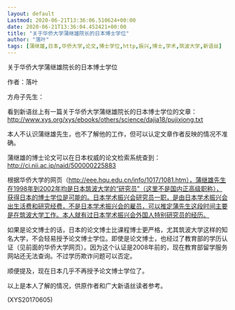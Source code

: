 ```yaml
---
layout: default
Lastmod: 2020-06-21T13:36:06.510624+00:00
date: 2020-06-21T13:36:04.452421+00:00
title: "关于华侨大学蒲继雄院长的日本博士学位"
author: "落叶"
tags: [蒲继雄,日本,华侨大学,论文,博士学位,http,振兴,博士,学术,筑波大学,新语丝]
---
```


关于华侨大学蒲继雄院长的日本博士学位

作者：落叶

方舟子先生：

看到新语丝上有一篇关于华侨大学蒲继雄院长的日本博士学位的文章：http://www.xys.org/xys/ebooks/others/science/dajia18/pujixiong.txt

本人不认识蒲继雄先生，也不了解他的工作，但可以认定文章作者反映的情况不准确。

蒲继雄的博士论文可以在日本权威的论文检索系统查到：http://ci.nii.ac.jp/naid/500000225883

根据华侨大学的网页（http://eee.hqu.edu.cn/info/1017/1081.htm），蒲继雄先生在1998年到2002年均是日本筑波大学的“研究员”（这里不是国内正高级职称），获得日本的博士学位是可能的。日本学术振兴会研究员一职，是由日本学术振兴会出生活费和研究经费，不是日本学术振兴会的雇员，可以推定蒲先生这段时间主要是在筑波大学工作。本人就有过日本学术振兴会外国人特别研究员的经历。

如果是论文博士的话，日本的论文博士比课程博士更严格，尤其筑波大学这样的知名大学，不会轻易授予论文博士学位。即使是论文博士，也经过了教育部的学历认证（见前面的华侨大学网页）。因为这个认证是2008年前的，现在教育部留学服务网站还无法查询。不过学历欺诈问题可以否定。

顺便提及，现在日本几乎不再授予论文博士学位了。

以上是本人了解的情况，供原作者和广大新语丝读者参考。

(XYS20170605)

